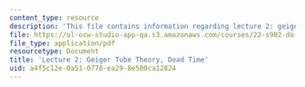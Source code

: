 ```yaml
---
content_type: resource
description: 'This file contains information regarding lecture 2: geiger tube.'
file: https://ol-ocw-studio-app-qa.s3.amazonaws.com/courses/22-s902-do-it-yourself-diy-geiger-counters-january-iap-2015/a4f5c12e0a510778ea298e500ca12824_MIT22_S902IAP15_lec02.pdf
file_type: application/pdf
resourcetype: Document
title: 'Lecture 2: Geiger Tube Theory, Dead Time'
uid: a4f5c12e-0a51-0778-ea29-8e500ca12824
---
```

